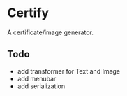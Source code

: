 # Certify

A certificate/image generator.



## Todo

- add transformer for Text and Image
- add menubar
- add serialization